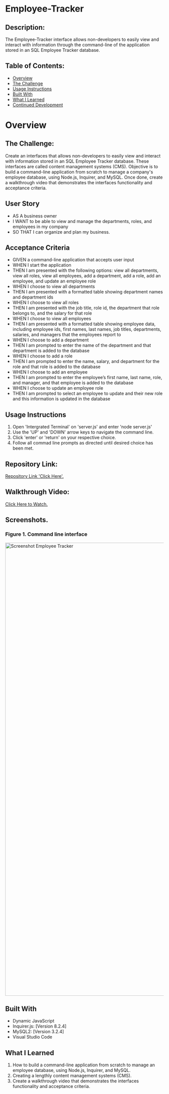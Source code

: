 # Employee-Tracker

## Description:

The Employee-Tracker interface allows non-developers to easily view and interact with information through the command-line of the application stored in an SQL Employee Tracker database. 

## Table of Contents:
- [Overview](#Overview)
- [The Challenge](#The-Challenge)
- [Usage Instructions](#Usage-Instructions)
- [Built With](#Built-With)
- [What I Learned](#What-I-Learned)
- [Continued Development](#Continued-Development)


# Overview

## The Challenge:

Create an interfaces that allows non-developers to easily view and interact with information stored in an SQL Employee Tracker database. These interfaces are called content management systems (CMS). Objective is to build a command-line application from scratch to manage a company's employee database, using Node.js, Inquirer, and MySQL. Once done, create a walkthrough video that demonstrates the interfaces functionality and acceptance criteria. 

## User Story

* AS A business owner
* I WANT to be able to view and manage the departments, roles, and employees in my company
* SO THAT I can organize and plan my business.


## Acceptance Criteria

* GIVEN a command-line application that accepts user input
* WHEN I start the application
* THEN I am presented with the following options: view all departments, view all roles, view all employees, add a department, add a role, add an employee, and update an employee role
* WHEN I choose to view all departments
* THEN I am presented with a formatted table showing department names and department ids
* WHEN I choose to view all roles
* THEN I am presented with the job title, role id, the department that role belongs to, and the salary for that role
* WHEN I choose to view all employees
* THEN I am presented with a formatted table showing employee data, including employee ids, first names, last names, job titles, departments, salaries, and managers that the employees report to
* WHEN I choose to add a department
* THEN I am prompted to enter the name of the department and that department is added to the database
* WHEN I choose to add a role
* THEN I am prompted to enter the name, salary, and department for the role and that role is added to the database
* WHEN I choose to add an employee
* THEN I am prompted to enter the employee’s first name, last name, role, and manager, and that employee is added to the database
* WHEN I choose to update an employee role
* THEN I am prompted to select an employee to update and their new role and this information is updated in the database 


## Usage Instructions

1. Open 'Intergrated Terminal' on 'server.js' and enter 'node server.js'
2. Use the 'UP' and 'DOWN' arrow keys to navigate the command line. 
3. Click 'enter' or 'return' on your respective choice.
4. Follow all commad line prompts as directed until desired choice has been met.


## Repository Link:
[Repository Link 'Click Here'.](https://github.com/ThomasCalle/Thomas-SQL-Employee-Tracker)

## Walkthrough Video:
[Click Here to Watch.](https://drive.google.com/file/d/1SueKsdO9OO5mEmG_cxfYEJ98rCb0RkFP/view)

## Screenshots.

### Figure 1. Command line interface
<img width="1440" alt="Screenshot Employee Tracker" src="https://user-images.githubusercontent.com/108309770/236978101-c85bb712-ca48-43d7-803b-28dc7dcc5e19.png">



## Built With

- Dynamic JavaScript 
- Inquirer.js: [Version 8.2.4]
- MySQL2: [Version 3.2.4]
- Visual Studio Code

## What I Learned
1. How to build a command-line application from scratch to manage an employee database, using Node.js, Inquirer, and MySQL.
2. Creating a lengthly content management systems (CMS). 
3. Create a walkthrough video that demonstrates the interfaces functionality and acceptance criteria. 

